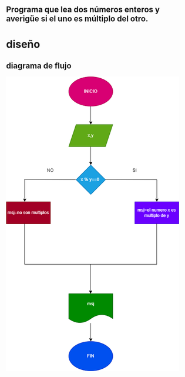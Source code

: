 ## Programa que lea dos números enteros y averigüe si el uno es múltiplo del otro.
# diseño

## diagrama de flujo
![diagrama de flujo](diagrama.png "Diagrama de flujo")
